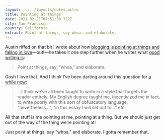 ```yaml
---
layout: ../../layouts/notes.astro
title: Pointing at things
date: 2021-02-21T07:51:50.722Z
city: San Francisco
country: California
extract: Point at things, say whoa, and elaborate.
---
```


Austin riffed on that bit I wrote about how [blogging is pointing at things and falling in love](https://buttondown.email/robinrendle/archive/8907d5a1-bc42-4a51-a1fb-19e0af6f40ec)—but!—he takes it one step further when he writes what [good writing is](https://austinkleon.com/2021/02/16/pointing-at-things/):

> Point at things, say, “whoa,” and elaborate.

Gosh I love that. And I think I’ve been darting around this question for [a while now](https://www.robinrendle.com/notes/indeterminacy):

> ...I think we’ve all been taught to write in a style that forgets the reader entirely. My English degree taught me, incentivized me in fact, to write poorly with this sort of obfuscatory language, “nevertheless...”, “in this essay I will set out to...” etc.

All that stuff is me pointing at me, pointing at a thing. But we should just get out of the way of the thing we’re pointing at!

Just point at things, say “whoa,” and elaborate. I gotta remember that.
